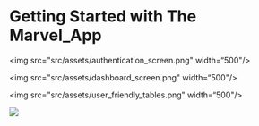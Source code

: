 # Getting Started with The Marvel_App


<img src="src/assets/authentication_screen.png" width=“500"/>

<img src="src/assets/dashboard_screen.png" width=“500"/>

<img src="src/assets/user_friendly_tables.png" width=“500"/>

<img src="src/assets/user_management_screen.png” width=“500"/>


